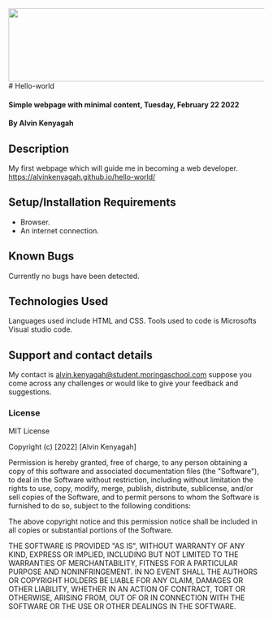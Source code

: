 <img src="https://media4.giphy.com/media/3oEjHWbXcpeKhTktXi/giphy.gif" height="144" width="1080">
#                                    Hello-world

#### Simple webpage with minimal content, Tuesday, February 22 2022
#### By **Alvin Kenyagah**
## Description
My first webpage which will guide me in becoming a web developer. https://alvinkenyagah.github.io/hello-world/
## Setup/Installation Requirements
* Browser.
* An internet connection.
## Known Bugs
Currently no bugs have been detected. 
## Technologies Used
Languages used include HTML and CSS. Tools used to code is Microsofts Visual studio code.
## Support and contact details
My contact is alvin.kenyagah@student.moringaschool.com suppose you come across any challenges or would like to give your feedback and suggestions. 
### License
MIT License

Copyright (c) [2022] [Alvin Kenyagah]

Permission is hereby granted, free of charge, to any person obtaining a copy
of this software and associated documentation files (the "Software"), to deal
in the Software without restriction, including without limitation the rights
to use, copy, modify, merge, publish, distribute, sublicense, and/or sell
copies of the Software, and to permit persons to whom the Software is
furnished to do so, subject to the following conditions:

The above copyright notice and this permission notice shall be included in all
copies or substantial portions of the Software.

THE SOFTWARE IS PROVIDED "AS IS", WITHOUT WARRANTY OF ANY KIND, EXPRESS OR
IMPLIED, INCLUDING BUT NOT LIMITED TO THE WARRANTIES OF MERCHANTABILITY,
FITNESS FOR A PARTICULAR PURPOSE AND NONINFRINGEMENT. IN NO EVENT SHALL THE
AUTHORS OR COPYRIGHT HOLDERS BE LIABLE FOR ANY CLAIM, DAMAGES OR OTHER
LIABILITY, WHETHER IN AN ACTION OF CONTRACT, TORT OR OTHERWISE, ARISING FROM,
OUT OF OR IN CONNECTION WITH THE SOFTWARE OR THE USE OR OTHER DEALINGS IN THE
SOFTWARE.
